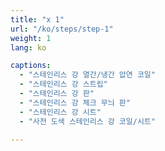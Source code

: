 ```yaml
---
title: "x 1"
url: "/ko/steps/step-1"
weight: 1
lang: ko

captions:
  - "스테인리스 강 열간/냉간 압연 코일"
  - "스테인리스 강 스트립"
  - "스테인리스 강 판"
  - "스테인리스 강 체크 무늬 판"
  - "스테인리스 강 시트"
  - "사전 도색 스테인리스 강 코일/시트"
  
---
```


